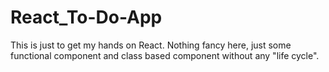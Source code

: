 # React_To-Do-App
This is just to get my hands on React. Nothing fancy here, just some functional component and class based component without any "life cycle".
